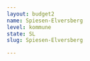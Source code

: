 ```yaml
---
layout: budget2
name: Spiesen-Elversberg
level: kommune
state: SL
slug: Spiesen-Elversberg

---
```




